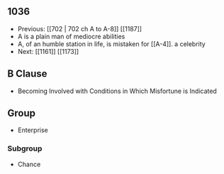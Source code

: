 ## 1036
- Previous: [[702 | 702 ch A to A-8]] [[1187]] 
- A is a plain man of mediocre abilities
- A, of an humble station in life, is mistaken for [[A-4]]. a celebrity
- Next: [[1161]] [[1173]] 

## B Clause
- Becoming Involved with Conditions in Which Misfortune is Indicated

## Group
- Enterprise

### Subgroup
- Chance

